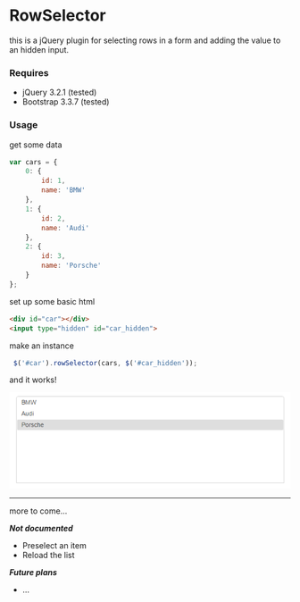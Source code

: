 # RowSelector
this is a jQuery plugin for selecting rows in a form and adding the value to an hidden input.
### Requires
* jQuery 3.2.1 (tested)
* Bootstrap 3.3.7 (tested)
### Usage
get some data
```js
var cars = {
    0: {
        id: 1,
        name: 'BMW'
    },
    1: {
        id: 2,
        name: 'Audi'
    },
    2: {
        id: 3,
        name: 'Porsche'
    }
};
```
set up some basic html
```html
<div id="car"></div>
<input type="hidden" id="car_hidden">
```
make an instance
```js
 $('#car').rowSelector(cars, $('#car_hidden'));
```
and it works!

![screenshot](https://github.com/bad33ndj3/RowSelector/blob/master/preview.png?raw=true)

---

more to come...

***Not documented***
* Preselect an item
* Reload the list

***Future plans***
* ...